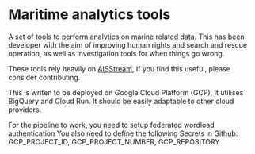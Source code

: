 # Maritime analytics tools

A set of tools to perform analytics on marine related data.
This has been developer with the aim of improving human rights and search and rescue operation, 
as well as investigation tools for when things go wrong.

These tools rely heavily on [AISStream](https://aisstream.io/), If you find this useful, please consider contributing.

This is writen to be deployed on Google Cloud Platform (GCP), It utilises BigQuery and Cloud Run. It should be easily adaptable to other cloud providers.

For the pipeline to work, you need to setup federated wordload authentication
You also need to define the following Secrets in Github:
GCP_PROJECT_ID, GCP_PROJECT_NUMBER, GCP_REPOSITORY
